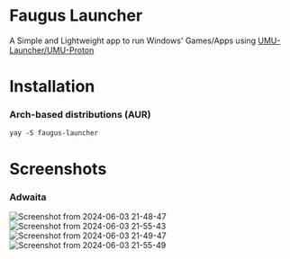 # Faugus Launcher
A Simple and Lightweight app to run Windows' Games/Apps using [UMU-Launcher/UMU-Proton](https://github.com/Open-Wine-Components/umu-launcher)

# Installation
### Arch-based distributions (AUR)
```
yay -S faugus-launcher
```

# Screenshots
### Adwaita

![Screenshot from 2024-06-03 21-48-47](https://github.com/Faugus/faugus-launcher/assets/112667550/c18de2f8-a333-4803-a478-7f0f575c8bba)
![Screenshot from 2024-06-03 21-55-43](https://github.com/Faugus/faugus-launcher/assets/112667550/71407c2c-43bc-4cb2-bbd4-6aca5050de67)
![Screenshot from 2024-06-03 21-49-47](https://github.com/Faugus/faugus-launcher/assets/112667550/8391bad5-5cbb-4553-ac13-5beeb3d2b646)
![Screenshot from 2024-06-03 21-55-49](https://github.com/Faugus/faugus-launcher/assets/112667550/9613eb9d-b82c-49ae-8fa7-b73fcfa047fa)
